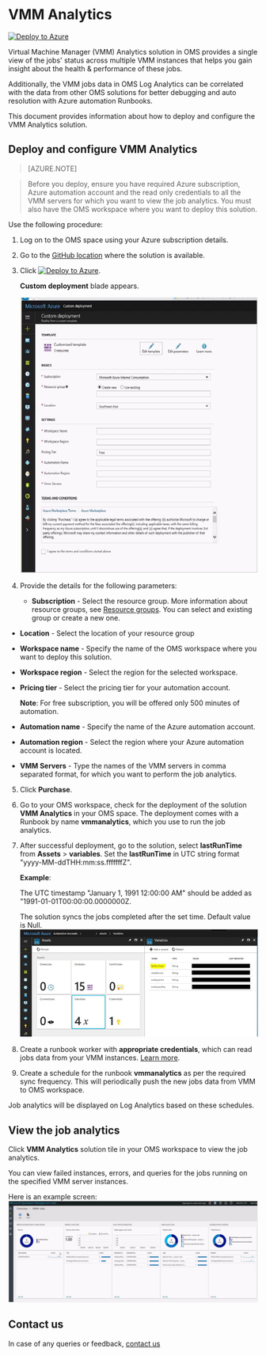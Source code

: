 # VMM Analytics

[![Deploy to Azure](http://azuredeploy.net/deploybutton.png)](https://portal.azure.com/#create/Microsoft.Template/uri/https%3A%2F%2Fraw.githubusercontent.com%2Fazure%2Fazure-quickstart-templates%2Fmaster%2Foms-vmm-analytics%2Fazuredeploy.json)

Virtual Machine Manager (VMM) Analytics solution in OMS provides a single view  of the jobs' status across multiple VMM instances that helps you gain insight about the health & performance of these jobs.

Additionally, the VMM jobs data in OMS Log Analytics can be correlated with the data from other OMS solutions for better debugging and auto resolution with Azure automation Runbooks.

This document provides information about how to deploy and configure the VMM Analytics solution.

## Deploy and configure VMM Analytics

>[AZURE.NOTE]

> Before you deploy, ensure you have required Azure subscription, Azure automation account  and the read only credentials to all the VMM servers for which you want to view the job analytics. You must also have the OMS workspace where you want to deploy this solution.

Use the following procedure:

1.	Log on to the OMS space using your Azure subscription details.
2.	Go to the [GitHub location](https://github.com/krnese/AzureDeploy/tree/master/OMS/MSOMS/Solutions/vmm) where the solution is available.
3. Click [![Deploy to Azure](http://azuredeploy.net/deploybutton.png)](https://portal.azure.com/#create/Microsoft.Template/uri/https%3A%2F%2Fraw.githubusercontent.com%2Fazure%2Fazure-quickstart-templates%2Fmaster%2Foms-vmm-analytics%2Fazuredeploy.json).

    **Custom deployment** blade appears.

    ![Deployment blade](images/vmm-analytics-deployment-screen.png)

4. Provide the details for the following parameters:

   - **Subscription** - Select the resource group. More information about resource groups, see [Resource groups](https://docs.microsoft.com/en-us/azure/azure-resource-manager/resource-group-overview#resource-groups). You can select and existing group or create a new one.
  - **Location** - Select the location of your resource group
  - **Workspace name** - Specify the name of the OMS workspace where you want to deploy this solution.
  - **Workspace region** - Select the region for the selected workspace.
  - **Pricing tier** - Select the pricing tier for your automation account.

    **Note**: For free subscription, you will be offered only 500 minutes of automation.
  - **Automation name** - Specify the name of the Azure automation account.
  - **Automation region** - Select the region where your Azure automation account is located.
  - **VMM Servers** - Type the names of the VMM servers in comma separated format, for which you want to perform the job analytics.

5. Click **Purchase**.

6. Go to your OMS workspace, check for the deployment of the solution **VMM Analytics** in your OMS space. The deployment comes with a Runbook by name **vmmanalytics**, which you use to run the job analytics.

7. After successful deployment, go to the solution,   select **lastRunTime** from  **Assets** > **variables**.  Set the **lastRunTime**
in UTC string format "yyyy-MM-ddTHH:mm:ss.fffffffZ".

    **Example**:

    The UTC timestamp "January 1, 1991 12:00:00 AM" should be added as "1991-01-01T00:00:00.0000000Z.

    The solution syncs the jobs completed after the set time. Default value is Null.
![lastRunTime](images/vmm-analytics-last-run-time.png)

8. Create a runbook worker with **appropriate credentials**, which can read jobs data from your VMM instances. [Learn more](https://docs.microsoft.com/en-us/azure/automation/automation-hybrid-runbook-worker
).
9. Create a schedule for the runbook **vmmanalytics** as per the required sync frequency. This will periodically push the new jobs data from VMM to OMS workspace.

Job analytics will be displayed on Log Analytics based on these schedules.


## View the job analytics
Click **VMM Analytics** solution tile in your OMS workspace to view the job analytics.

You can view failed instances, errors, and queries for the jobs running on the specified VMM server instances.

Here is an example screen:
![VMM Analtyics](images/vmm-analytics-log-analytics-screen.png)

## Contact us
In case of any queries or feedback, [contact us](vmmanalytics@microsoft.com)
